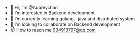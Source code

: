 - 👋 Hi, I’m @Aubreychan
- 👀 I’m interested in Backend development
- 🌱 I’m currently learning golang、java and distributed system
- 💞️ I’m looking to collaborate on Backend development
- 📫 How to reach me 934913797@qq.com

<!---
Aubreychan/Aubreychan is a ✨ special ✨ repository because its `README.md` (this file) appears on your GitHub profile.
You can click the Preview link to take a look at your changes.
--->
